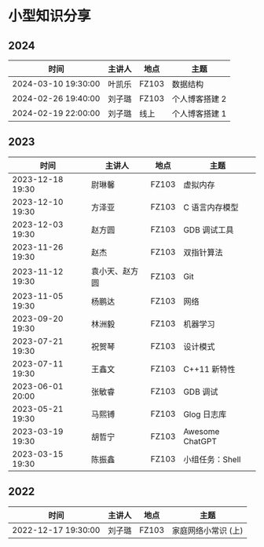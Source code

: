 # 小型知识分享

## 2024

| 时间                | 主讲人 | 地点  | 主题           |
| ------------------- | ------ | ----- | -------------- |
| 2024-03-10 19:30:00 | 叶凯乐 | FZ103 | 数据结构       |
| 2024-02-26 19:40:00 | 刘子璐 | FZ103 | 个人博客搭建 2 |
| 2024-02-19 22:00:00 | 刘子璐 | 线上  | 个人博客搭建 1 |

## 2023

| 时间             | 主讲人         | 地点  | 主题            |
| ---------------- | -------------- | ----- | --------------- |
| 2023-12-18 19:30 | 尉琳馨         | FZ103 | 虚拟内存        |
| 2023-12-10 19:30 | 方泽亚         | FZ103 | C 语言内存模型  |
| 2023-12-03 19:30 | 赵方圆         | FZ103 | GDB 调试工具    |
| 2023-11-26 19:30 | 赵杰           | FZ103 | 双指针算法      |
| 2023-11-12 19:30 | 袁小天、赵方圆 | FZ103 | Git             |
| 2023-11-05 19:30 | 杨鹏达         | FZ103 | 网络            |
| 2023-09-20 19:30 | 林洲毅         | FZ103 | 机器学习        |
| 2023-07-21 19:30 | 祝贺琴         | FZ103 | 设计模式        |
| 2023-07-11 19:30 | 王鑫文         | FZ103 | C++11 新特性    |
| 2023-06-01 20:00 | 张敏睿         | FZ103 | GDB 调试        |
| 2023-05-21 19:30 | 马熙镈         | FZ103 | Glog 日志库     |
| 2023-03-19 19:30 | 胡哲宁         | FZ103 | Awesome ChatGPT |
| 2023-03-15 19:30 | 陈振鑫         | FZ103 | 小组任务：Shell |

## 2022

| 时间                | 主讲人 | 地点  | 主题                |
| ------------------- | ------ | ----- | ------------------- |
| 2022-12-17 19:30:00 | 刘子璐 | FZ103 | 家庭网络小常识 (上) |
